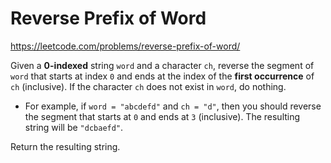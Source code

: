 # Reverse Prefix of Word

https://leetcode.com/problems/reverse-prefix-of-word/

Given a **0-indexed** string `word` and a character `ch`, reverse the segment of `word` that starts at index `0` and ends at the index of the **first occurrence** of `ch` (inclusive). If the character `ch` does not exist in `word`, do nothing.

- For example, if `word = "abcdefd"` and `ch = "d"`, then you should reverse the segment that starts at `0` and ends at `3` (inclusive). The resulting string will be `"dcbaefd"`.

Return the resulting string.
